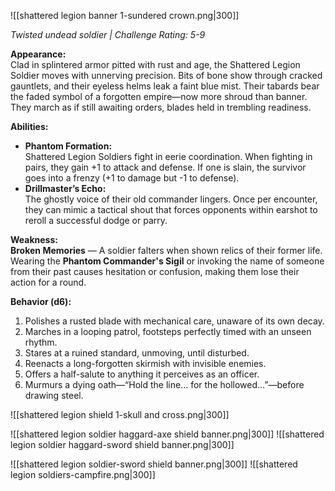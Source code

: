 ![[shattered legion banner 1-sundered crown.png|300]]

_Twisted undead soldier | Challenge Rating: 5-9_

**Appearance:**  
Clad in splintered armor pitted with rust and age, the Shattered Legion Soldier moves with unnerving precision. Bits of bone show through cracked gauntlets, and their eyeless helms leak a faint blue mist. Their tabards bear the faded symbol of a forgotten empire—now more shroud than banner. They march as if still awaiting orders, blades held in trembling readiness.

**Abilities:**
- **Phantom Formation:**  
    Shattered Legion Soldiers fight in eerie coordination. When fighting in pairs, they gain +1 to attack and defense. If one is slain, the survivor goes into a frenzy (+1 to damage but -1 to defense).    
- **Drillmaster’s Echo:**  
    The ghostly voice of their old commander lingers. Once per encounter, they can mimic a tactical shout that forces opponents within earshot to reroll a successful dodge or parry.
    
**Weakness:**  
**Broken Memories** — A soldier falters when shown relics of their former life. Wearing the **Phantom Commander's Sigil** or invoking the name of someone from their past causes hesitation or confusion, making them lose their action for a round.

**Behavior (d6):**
1. Polishes a rusted blade with mechanical care, unaware of its own decay.    
2. Marches in a looping patrol, footsteps perfectly timed with an unseen rhythm.    
3. Stares at a ruined standard, unmoving, until disturbed.    
4. Reenacts a long-forgotten skirmish with invisible enemies.    
5. Offers a half-salute to anything it perceives as an officer.    
6. Murmurs a dying oath—“Hold the line… for the hollowed…”—before drawing steel.
 


![[shattered legion shield 1-skull and cross.png|300]]  

![[shattered legion soldier haggard-axe shield banner.png|300]]  ![[shattered legion soldier haggard-sword shield banner.png|300]]

![[shattered legion soldier-sword shield banner.png|300]]   ![[shattered legion soldiers-campfire.png|300]]
  
